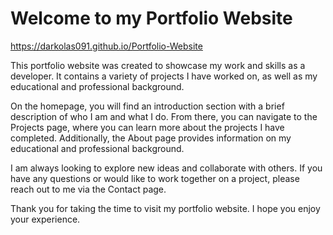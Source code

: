 # Welcome to my Portfolio Website

https://darkolas091.github.io/Portfolio-Website

This portfolio website was created to showcase my work and skills as a developer. It contains a variety of projects I have worked on, as well as my educational and professional background.

On the homepage, you will find an introduction section with a brief description of who I am and what I do. From there, you can navigate to the Projects page, where you can learn more about the projects I have completed. Additionally, the About page provides information on my educational and professional background.

I am always looking to explore new ideas and collaborate with others. If you have any questions or would like to work together on a project, please reach out to me via the Contact page.

Thank you for taking the time to visit my portfolio website. I hope you enjoy your experience.
